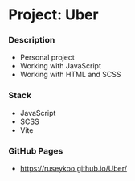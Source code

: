 # Project: Uber

### Description

* Personal project
* Working with JavaScript
* Working with HTML and SCSS

### Stack

* JavaScript
* SCSS
* Vite

### GitHub Pages

* https://ruseykoo.github.io/Uber/

